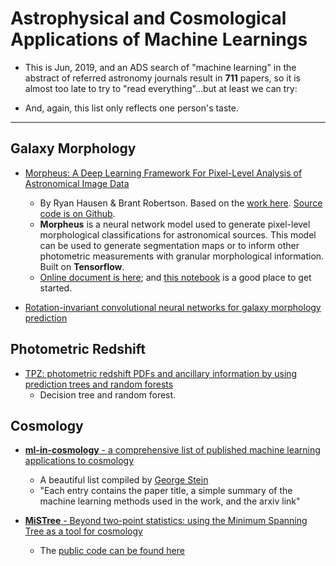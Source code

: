 # Astrophysical and Cosmological Applications of Machine Learnings

* This is Jun, 2019, and an ADS search of "machine learning" in the abstract of referred astronomy journals result in **711** papers, so it is almost too late to try to "read everything"...but at least we can try:

* And, again, this list only reflects one person's taste.

----

## Galaxy Morphology

* [Morpheus: A Deep Learning Framework For Pixel-Level Analysis of Astronomical Image Data](https://morpheus-project.github.io/morpheus/)
    - By Ryan Hausen & Brant Robertson. Based on the [work here](https://arxiv.org/pdf/1906.11248.pdf). [Source code is on Github](https://github.com/morpheus-project/morpheus).
    * __Morpheus__ is a neural network model used to generate pixel-level morphological classifications for astronomical sources. This model can be used to generate segmentation maps or to inform other photometric measurements with granular morphological information. Built on __Tensorflow__.
    * [Online document is here](https://morpheus-astro.readthedocs.io/en/latest/); and [this notebook](https://github.com/morpheus-project/morpheus/blob/master/examples/example_array.ipynb) is a good place to get started.

* [Rotation-invariant convolutional neural networks for galaxy morphology prediction](https://ui.adsabs.harvard.edu/abs/2015MNRAS.450.1441D/abstract)


## Photometric Redshift

* [TPZ: photometric redshift PDFs and ancillary information by using prediction trees and random forests](https://ui.adsabs.harvard.edu/abs/2013MNRAS.432.1483C/abstract)
    - Decision tree and random forest.

## Cosmology

* [__ml-in-cosmology__ - a comprehensive list of published machine learning applications to cosmology](https://github.com/georgestein/ml-in-cosmology)
    - A beautiful list compiled by [George Stein](https://github.com/georgestein)
    - "Each entry contains the paper title, a simple summary of the machine learning methods used in the work, and the arxiv link"

* [__MiSTree__ - Beyond two-point statistics: using the Minimum Spanning Tree as a tool for cosmology](https://knaidoo29.github.io/mistreedoc/index.html)
    - The [public code can be found here](https://github.com/knaidoo29/mistree)
